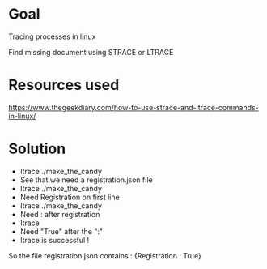 # Goal 
Tracing processes in linux 

Find missing document using STRACE or LTRACE

# Resources used

https://www.thegeekdiary.com/how-to-use-strace-and-ltrace-commands-in-linux/

# Solution 
- ltrace ./make_the_candy
- See that we need a registration.json file
- ltrace ./make_the_candy
- Need Registration on first line
- ltrace ./make_the_candy
- Need : after registration
- ltrace
- Need "True" after the ":"
- ltrace is successful ! 

So the file registration.json contains : 
{Registration : True}

